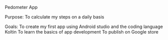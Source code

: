 Pedometer App

Purpose:
To calculate my steps on a daily basis

Goals:
To create my first app using Android studio and the coding language Koltin
To learn the basics of app development
To publish on Google store
